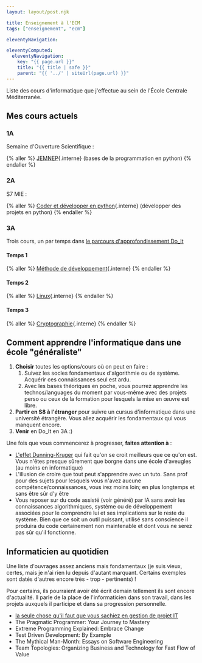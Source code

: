 ```yaml
---
layout: layout/post.njk

title: Enseignement à l'ECM
tags: ["enseignement", "ecm"]

eleventyNavigation:

eleventyComputed:
  eleventyNavigation:
    key: "{{ page.url }}"
    title: "{{ title | safe }}"
    parent: "{{ '../' | siteUrl(page.url) }}"
---
```


Liste des cours d'informatique que j'effectue au sein de l'École Centrale Méditerranée.

<!-- {% typst "#set page(fill:orange)", "coucou" %}
#import "@preview/cetz:0.4.1"

coucou les amis.

$
w+2
$
{% endtypst %} -->

## Mes cours actuels

### 1A

Semaine d'Ouverture Scientifique :

{% aller %}
[JEMNEP](1A/jemnep/){.interne} (bases de la programmation en python)
{% endaller %}

<!-- 2. S6 training (SOS) : architecture des ordinateurs et système d'exploitation. Initiation à la programmation en C et en assembleur (et Rust si on a le temps) -->

### 2A

S7 MIE :

{% aller %}
[Coder et développer en python](2A/cdp/){.interne} (développer des projets en python)
{% endaller %}

### 3A

Trois cours, un par temps dans [le parcours d'approfondissement Do_It](https://docs.google.com/document/d/1My04fL6Ze0MKdTWqivqKpXJ9SGyTtDbFrY2EQBFSPDw/)

#### Temps 1

{% aller %}
[Méthode de développement](3A/do-it/mdd/){.interne}
{% endaller %}

#### Temps 2

{% aller %}
[Linux](3A/do-it/linux/){.interne}
{% endaller %}

#### Temps 3

{% aller %}
[Cryptographie](3A/do-it/cryptographie/){.interne}
{% endaller %}

## Comment apprendre l'informatique dans une école "généraliste"

1. **Choisir** toutes les options/cours où on peut en faire :
   1. Suivez les socles fondamentaux d'algorithmie ou de système. Acquérir ces connaissances seul est ardu.
   2. Avec les bases théoriques en poche, vous pourrez apprendre les technos/languages du moment par vous-même avec des projets perso ou ceux de la formation pour lesquels la mise en œuvre est libre.
2. **Partir en S8 à l'étranger** pour suivre un cursus d'informatique dans une université étrangère. Vous allez acquérir les fondamentaux qui vous manquent encore.
3. **Venir** en Do_It en 3A :)

Une fois que vous commencerez à progresser, **faites attention à** :

- [L'effet Dunning-Kruger](https://fr.wikipedia.org/wiki/Effet_Dunning-Kruger) qui fait qu'on se croit meilleurs que ce qu'on est. Vous n'êtes presque sûrement que borgne dans une école d'aveugles (au moins en informatique)
- L'illusion de croire que tout peut s'apprendre avec un tuto. Sans prof pour des sujets pour lesquels vous n'avez aucune compétence/connaissances, vous irez moins loin; en plus longtemps et sans être sûr d'y être
- Vous reposer sur du code assisté (voir généré) par IA sans avoir les connaissances algorithmiques, système ou de développement associées pour le comprendre lui et ses implications sur le reste du système. Bien que ce soit un outil puissant, utilisé sans conscience il produira du code certainement non maintenable et dont vous ne serez pas sûr qu'il fonctionne.

## Informaticien au quotidien

Une liste d'ouvrages assez anciens mais fondamentaux (je suis vieux, certes, mais je n'ai rien lu depuis d'autant marquant. Certains exemples sont datés d'autres encore très - trop - pertinents) !

Pour certains, ils pourraient avoir été écrit demain tellement ils sont encore d'actualité. Il parle de la place de l'informaticien dans son travail, dans les projets auxquels il participe et dans sa progression personnelle.

- [la seule chose qu'il faut que vous sachiez en gestion de projet IT](https://agilemanifesto.org/)
- The Pragmatic Programmer: Your Journey to Mastery
- Extreme Programming Explained: Embrace Change
- Test Driven Development: By Example
- The Mythical Man-Month: Essays on Software Engineering
- Team Topologies: Organizing Business and Technology for Fast Flow of Value
